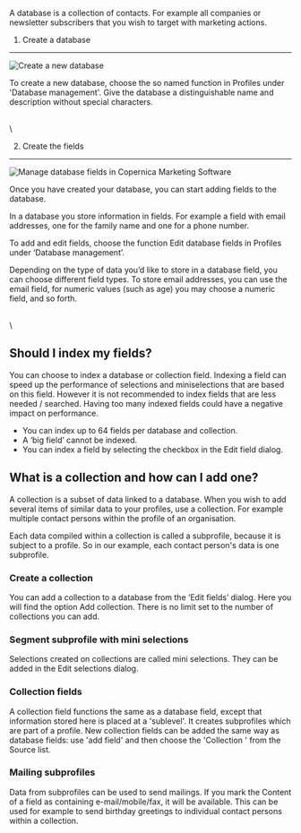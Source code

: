 A database is a collection of contacts. For example all companies or
newsletter subscribers that you wish to target with marketing actions.

1. Create a database
--------------------

![Create a new
database](images/create-new-database.png "Create a new database")

To create a new database, choose the so named function in Profiles under
'Database management'. Give the database a distinguishable name and
description without special characters.

\
 \

2. Create the fields
--------------------

![Manage database fields in Copernica Marketing
Software](images/manage-fields.png "Manage database fields in Copernica Marketing Software")

Once you have created your database, you can start adding fields to the
database.

In a database you store information in fields. For example a field with
email addresses, one for the family name and one for a phone number.

To add and edit fields, choose the function Edit database fields in
Profiles under ‘Database management’.

Depending on the type of data you’d like to store in a database field,
you can choose different field types. To store email addresses, you can
use the email field, for numeric values (such as age) you may choose a
numeric field, and so forth.

\
 \

Should I index my fields?
-------------------------

You can choose to index a database or collection field. Indexing a field
can speed up the performance of selections and miniselections that are
based on this field. However it is not recommended to index fields that
are less needed / searched. Having too many indexed fields could have a
negative impact on performance.

-   You can index up to 64 fields per database and collection.
-   A ‘big field’ cannot be indexed.
-   You can index a field by selecting the checkbox in the Edit field
    dialog.

What is a collection and how can I add one?
-------------------------------------------

A collection is a subset of data linked to a database. When you wish to
add several items of similar data to your profiles, use a collection.
For example multiple contact persons within the profile of an
organisation.

Each data compiled within a collection is called a subprofile, because
it is subject to a profile. So in our example, each contact person's
data is one subprofile.

### Create a collection

You can add a collection to a database from the ‘Edit fields’ dialog.
Here you will find the option Add collection. There is no limit set to
the number of collections you can add.

### Segment subprofile with mini selections

Selections created on collections are called mini selections. They can
be added in the Edit selections dialog.

### Collection fields

A collection field functions the same as a database field, except that
information stored here is placed at a 'sublevel'. It creates
subprofiles which are part of a profile. New collection fields can be
added the same way as database fields: use 'add field' and then choose
the 'Collection ' from the Source list.

### Mailing subprofiles

Data from subprofiles can be used to send mailings. If you mark the
Content of a field as containing e-mail/mobile/fax, it will be
available. This can be used for example to send birthday greetings to
individual contact persons within a collection.
